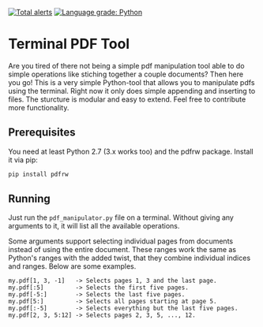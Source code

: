 [![Total alerts](https://img.shields.io/lgtm/alerts/g/ARoefer/pdf_tool.svg?style=flat-square&logo=lgtm&logoWidth=18)](https://lgtm.com/projects/g/ARoefer/pdf_tool/alerts/)
[![Language grade: Python](https://img.shields.io/lgtm/grade/python/g/ARoefer/pdf_tool.svg?style=flat-square&logo=lgtm&logoWidth=18)](https://lgtm.com/projects/g/ARoefer/pdf_tool/context:python)

Terminal PDF Tool
=================

Are you tired of there not being a simple pdf manipulation tool able to do simple operations like stiching together a couple documents? Then here you go! This is a very simple Python-tool that allows you to manipulate pdfs using the terminal. Right now it only does simple appending and inserting to files. The sturcture is modular and easy to extend. Feel free to contribute more functionality.

Prerequisites
-------------

You need at least Python 2.7 (3.x works too) and the pdfrw package. Install it via pip:

```bash
pip install pdfrw
```

Running
-------

Just run the `pdf_manipulator.py` file on a terminal. Without giving any arguments to it, it will list all the available operations.

Some arguments support selecting individual pages from documents instead of using the entire document. These ranges work the same as Python's ranges with the added twist, that they combine individual indices and ranges. Below are some examples.

```
my.pdf[1, 3, -1]   -> Selects pages 1, 3 and the last page.
my.pdf[:5]         -> Selects the first five pages.
my.pdf[-5:]        -> Selects the last five pages.
my.pdf[5:]         -> Selects all pages starting at page 5.
my.pdf[:-5]        -> Selects everything but the last five pages.
my.pdf[2, 3, 5:12] -> Selects pages 2, 3, 5, ..., 12.
```
